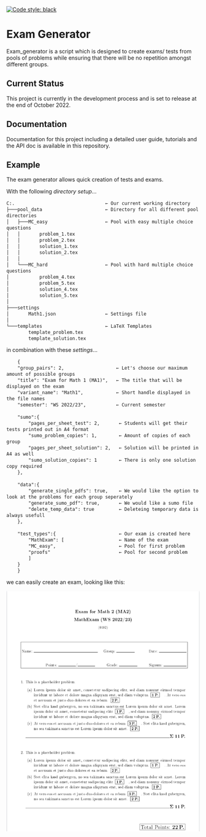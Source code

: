 [![Code style: black](https://img.shields.io/badge/code%20style-black-000000.svg)](https://github.com/psf/black)

# Exam Generator

Exam_generator is a script which is designed to create exams/ tests from 
pools of problems while ensuring that there will be no repetition amongst
different groups.

## Current Status 

This project is currently in the development process and is set to release at the end of October 2022.

## Documentation

Documentation for this project including a detailed user guide, tutorials and the API doc is available
in this repository.

## Example

The exam generator allows quick creation of tests and exams.

With the following *directory setup*...

    C:.                                 ← Our current working directory                  
    ├───pool_data                       ← Directory for all different pool directories                
    │   ├───MC_easy                     ← Pool with easy multiple choice questions
    │   │       problem_1.tex
    │   │       problem_2.tex
    │   │       solution_1.tex
    │   │       solution_2.tex
    │   │
    │   └───MC_hard                     ← Pool with hard multiple choice questions
    │           problem_4.tex
    │           problem_5.tex
    │           solution_4.tex
    │           solution_5.tex 
    │
    ├───settings                        
    │       Math1.json                  ← Settings file 
    │
    └───templates                       ← LaTeX Templates
            template_problem.tex
            template_solution.tex 

in combination with these *settings*...

```
    {            
    "group_pairs": 2,                   ← Let's choose our maximum amount of possible groups                   
    "title": "Exam for Math 1 (MA1)",   ← The title that will be displayed on the exam
    "variant_name": "Math1",            ← Short handle displayed in the file names
    "semester": "WS 2022/23",           ← Current semester

    "sumo":{                           
        "pages_per_sheet_test": 2,       ← Students will get their tests printed out in A4 format      
        "sumo_problem_copies": 1,        ← Amount of copies of each group
        "pages_per_sheet_solution": 2,   ← Solution will be printed in A4 as well
        "sumo_solution_copies": 1        ← There is only one solution copy required
    },

    "data":{
        "generate_single_pdfs": true,    ← We would like the option to look at the problems for each group seperately
        "generate_sumo_pdf": true,       ← We would like a sumo file
        "delete_temp_data": true         ← Deleteing temporary data is always usefull
    },

    "test_types":{                       ← Our exam is created here
        "MathExam": [                    ← Name of the exam
        "MC_easy",                       ← Pool for first problem
        "proofs"                         ← Pool for second problem
        ]
    }
    }
```

we can easily create an exam, looking like this:

![Problem](./docs/readme/problem.png)



